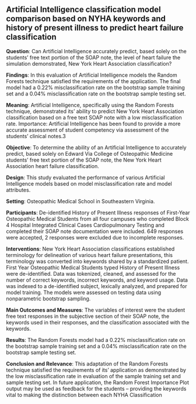 ## Artificial Intelligence classification model comparison based on NYHA keywords and history of present illness to predict heart failure classification 
<b>Question</b>: Can Artificial Intelligence accurately predict, based solely on the students’ free text portion of the SOAP note, the level of heart failure the simulation demonstrated, New York Heart Association classification? 

<b>Findings</b>: In this evaluation of Artificial Intelligence models the Random Forests technique satisfied the requirements of the application. The final model had a 0.22% misclassification rate on the bootstrap sample training set and a 0.04% misclassification rate on the bootstrap sample testing set. 

<b>Meaning</b>: Artificial Intelligence, specifically using the Random Forests technique, demonstrated its’ ability to predict New York Heart Association classification based on a free text SOAP note with a low misclassification rate. 
Importance: Artificial Intelligence has been found to provide a more accurate assessment of student competency via assessment of the students’ clinical notes.3 

<b>Objective</b>: To determine the ability of an Artificial Intelligence to accurately predict, based solely on Edward Via College of Osteopathic Medicine students’ free text portion of the SOAP note, the New York Heart Association heart failure classification. 

<b>Design</b>: This study evaluated the performance of various Artificial Intelligence models based on model misclassification rate and model attributes. 

<b>Setting</b>: Osteopathic Medical School in Southeastern Virginia. 

<b>Participants</b>: De-identified History of Present Illness responses of First-Year Osteopathic Medical Students from all four campuses who completed Block 4 Hospital Integrated Clinical Cases Cardiopulmonary Testing and completed their SOAP note documentation were included. 649 responses were accepted, 2 responses were excluded due to incomplete responses. 

<b>Interventions</b>: New York Heart Association classifications established terminology for delineation of various heart failure presentations, this terminology was converted into keywords shared by a standardized patient. First Year Osteopathic Medical Students typed History of Present Illness were de-identified. Data was tokenized, cleaned, and assessed for the number of correct keywords, incorrect keywords, and keyword usage. Data was indexed to a de-identified subject, lexically analyzed, and prepared for model training. The models were assessed on testing data using nonparametric bootstrap sampling. 

<b>Main Outcomes and Measures</b>: The variables of interest were the student free text responses in the subjective section of their SOAP note, the keywords used in their responses, and the classification associated with the keywords. 

<b>Results</b>: The Random Forests model had a 0.22% misclassification rate on the bootstrap sample training set and a 0.04% misclassification rate on the bootstrap sample testing set. 

<b>Conclusion and Relevance</b>: This adaptation of the Random Forests technique satisfied the requirements of its’ application as demonstrated by the low misclassification rate in evaluation of the sample training set and sample testing set. In future application, the Random Forest Importance Plot output may be used as feedback for the students – providing the keywords vital to making the distinction between each NYHA Classification
